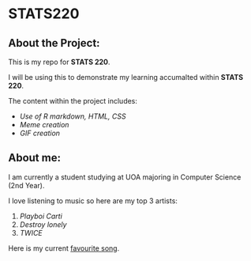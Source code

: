 # STATS220
## About the Project:
This is my repo for **STATS 220**.

I will be using this to demonstrate my learning accumalted within **STATS 220**.

The content within the project includes:
- *Use of R markdown, HTML, CSS*
- *Meme creation*
- *GIF creation*

## About me:
I am currently a student studying at UOA majoring in Computer Science (2nd Year).

I love listening to music so here are my top 3 artists:
1. *Playboi Carti*
2. *Destroy lonely*
3. *TWICE*

Here is my current [favourite song](https://www.youtube.com/watch?v=YG3EhWlBaoI).
  



